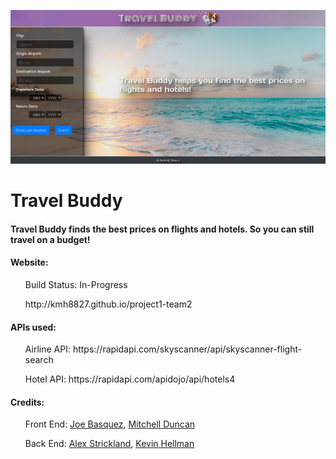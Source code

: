 ![screenshot](/assets/images/Screenshot.png)
# Travel Buddy

#### Travel Buddy finds the best prices on flights and hotels. So you can still travel on a budget!

#### Website: 
<ul>
 Build Status: In-Progress
</ul>
<ul>
 http://kmh8827.github.io/project1-team2
</ul>



#### APIs used:
<ul>
 Airline API: https://rapidapi.com/skyscanner/api/skyscanner-flight-search
</ul>
<ul>
 Hotel API: https://rapidapi.com/apidojo/api/hotels4
</ul>

#### Credits: 
<ul>
 Front End:  <a href="https://github.com/jbasquez">Joe Basquez</a>,   <a href="https://github.com/mdu830">Mitchell Duncan</a> 
</ul>
<ul>
 Back End:   <a href="https://github.com/alexhstrickland">Alex Strickland</a>,   <a href="https://github.com/kmh8827">Kevin Hellman</a>
</ul>
